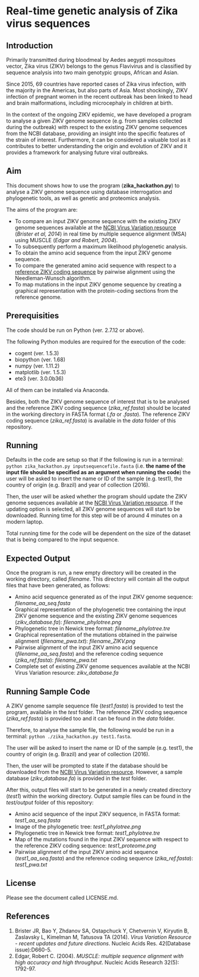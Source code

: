 # Real-time genetic analysis of Zika virus sequences


## Introduction
Primarily transmitted during bloodmeal by Aedes aegypti mosquitoes vector, Zika virus (ZIKV) belongs to the genus Flavivirus and is classified by sequence analysis into two main genotypic groups, African and Asian. 

Since 2015, 69 countries have reported cases of Zika virus infection, with the majority in the Americas, but also parts of Asia. Most shockingly, ZIKV infection of pregnant women in the recent outbreak has been linked to head and brain malformations, including microcephaly in children at birth.

In the context of the ongoing ZIKV epidemic, we have developed a program to analyse a given ZIKV genome sequence (e.g. from samples collected during the outbreak) with respect to the existing ZIKV genome sequences from the NCBI database, providing an insight into the specific features of the strain of interest. Furthermore, it can be considered a valuable tool as it contributes to better understanding the origin and evolution of ZIKV and it provides a framework for analysing future viral outbreaks. 


## Aim
This document shows how to use the program (**zika_hackathon.py**) to analyse a ZIKV genome sequence using database interrogation and phylogenetic tools, as well as genetic and proteomics analysis.

The aims of the program are:
- To compare an input ZIKV genome sequence with the existing ZIKV genome sequences available at the [NCBI Virus Variation resource](https://www.ncbi.nlm.nih.gov/genome/viruses/variation/Zika/) (*Brister et al, 2014*) in real time by multiple sequence alignment (MSA) using MUSCLE (*Edgar and Robert, 2004*).
- To subsequently perform a maximum likelihood phylogenetic analysis.
- To obtain the amino acid sequence from the input ZIKV genome sequence.
- To compare the generated amino acid sequence with respect to a [reference ZIKV coding sequence]( https://www.ncbi.nlm.nih.gov/nuccore/226377833?report=graph&tracks=[key:sequence_track,name:Sequence,display_name:Sequence,id:STD1,category:Sequence,annots:Sequence,ShowLabel:false,shown:true,order:1][key:gene_model_track,name:Genes,display_name:Genes,id:STD3,category:Genes,annots:Unnamed,Options:ShowAll,SNPs:true,CDSProductFeats:true,ShowLabelsForAllFeatures:true,NtRuler:true,AaRuler:false,HighlightMode:2,shown:true,order:3][key:feature_track,name:Other%20features---3%27UTR,display_name:3%27UTR%20Features,id:STD4,subkey:3%27UTR,category:Features,subcategory:3%27UTR%20Features,annots:Unnamed,Layout:Adaptive,LinkedFeat:Packed,shown:true,order:4][key:feature_track,name:Other%20features---5%27UTR,display_name:5%27UTR%20Features,id:STD5,subkey:5%27UTR,category:Features,subcategory:5%27UTR%20Features,annots:Unnamed,Layout:Adaptive,LinkedFeat:Packed,shown:true,order:5]&appname=ncbientreznuccore&assm_context=GCF_000882815.1&color=0&label=0&decor=0&spacing=0&v=1:10794&c=C0C0C0&gflip=false&select=null&slim=0) by pairwise alignment using the Needleman-Wunsch algorithm.
- To map mutations in the input ZIKV genome sequence by creating a graphical representation with the protein-coding sections from the reference genome.


## Prerequisities
The code should be run on Python (ver. 2.7.12 or above).

The following Python modules are required for the execution of the code:
- cogent (ver. 1.5.3)
- biopython (ver. 1.68)
- numpy (ver. 1.11.2)
- matplotlib (ver. 1.5.3)
- ete3 (ver. 3.0.0b36)

All of them can be installed via Anaconda.

Besides, both the ZIKV genome sequence of interest that is to be analysed and the reference ZIKV coding sequence (*zika_ref.fasta*) should be located in the working directory in FASTA format (*.fa* or *.fasta*). The reference ZIKV coding sequence (*zika_ref.fasta*) is available in the *data* folder of this repository.


## Running
Defaults in the code are setup so that if the following is run in a terminal:
`python zika_hackathon.py inputsequencefile.fasta` (i.e. **the name of the input file should be specified as an argument when running the code**) the user will be asked to insert the name or ID of the sample (e.g. test1), the country of origin (e.g. Brazil) and year of collection (2016).

Then, the user will be asked whether the program should update the ZIKV genome sequences available at the [NCBI Virus Variation resource](https://www.ncbi.nlm.nih.gov/genome/viruses/variation/Zika/). If the updating option is selected, all ZIKV genome sequences will start to be downloaded. Running time for this step will be of around 4 minutes on a modern laptop.

Total running time for the code will be dependent on the size of the dataset that is being compared to the input sequence.


## Expected Output
Once the program is run, a new empty directory will be created in the working directory, called *filename*. This directory will contain all the output files that have been generated, as follows:
- Amino acid sequence generated as of the input ZIKV genome sequence: *filename_aa_seq.fasta*
- Graphical representation of the phylogenetic tree containing the input ZIKV genome sequence and the existing ZIKV genome sequences (*zikv_database.fa*): *filename_phylotree.png*
- Phylogenetic tree in Newick tree format: *filename_phylotree.tre* 
- Graphical representation of the mutations obtained in the pairwise alignment (*filename_pwa.txt*): *filename_ZIKV.png*
- Pairwise alignment of the input ZIKV amino acid sequence (*filename_aa_seq.fasta*) and the reference coding sequence (*zika_ref.fasta*): *filename_pwa.txt*
- Complete set of existing ZIKV genome sequences available at the NCBI Virus Variation resource: *zikv_database.fa*


## Running Sample Code
A ZIKV genome sample sequence file (*test1.fasta*) is provided to test the program, available in the *test* folder. The reference ZIKV coding sequence (*zika_ref.fasta*) is provided too and it can be found in the *data* folder.

Therefore, to analyse the sample file, the following would be run in a terminal: `python ./zika_hackathon.py test1.fasta`. 

The user will be asked to insert the name or ID of the sample (e.g. test1), the country of origin (e.g. Brazil) and year of collection (2016). 

Then, the user will be prompted to state if the database should be downloaded from the [NCBI Virus Variation resource](https://www.ncbi.nlm.nih.gov/genome/viruses/variation/Zika/). However, a sample database (*zikv_database.fa*) is provided in the *test* folder.

After this, output files will start to be generated in a newly created directory (*test1*) within the working directory. Output sample files can be found in the *test/output* folder of this repository:
- Amino acid sequence of the input ZIKV sequence, in FASTA format: *test1_aa_seq.fasta*
- Image of the phylogenetic tree: *test1_phylotree.png*
- Phylogenetic tree in Newick tree format: *test1_phylotree.tre*
- Map of the mutations found in the input ZIKV sequence with respect to the reference ZIKV coding sequence: *test1_proteome.png*
- Pairwise alignment of the input ZIKV amino acid sequence (*test1_aa_seq.fasta*) and the reference coding sequence (*zika_ref.fasta*): *test1_pwa.txt*


## License
Please see the document called LICENSE.md.


## References
1. Brister JR, Bao Y, Zhdanov SA, Ostapchuck Y, Chetvernin V, Kiryutin B, Zaslavsky L, Kimelman M, Tatusova TA (2014). *Virus Variation Resource - recent updates and future directions*. Nucleic Acids Res. 42(Database issue):D660-5.
2. Edgar, Robert C. (2004). *MUSCLE: multiple sequence alignment with high accuracy and high throughput*. Nucleic Acids Research 32(5): 1792-97.

